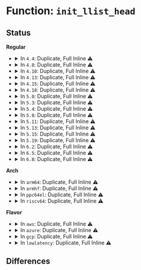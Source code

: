 # Function: <code>init_llist_head</code>

## Status
<b>Regular</b>
<ul>
<li>
<details>
<summary>In <code>4.4</code>: Duplicate, Full Inline ⚠️</summary>

**Collision:** Static Duplication

**Inline:** Full

**Transformation:** False

**Instances:**

```
In kernel/smp.c (ffffffff81f80ce5)
Location: include/linux/llist.h:76
Inline: True
Inline callers:
  - kernel/smp.c:call_function_init
```
```
In mm/vmalloc.c (ffffffff81f8a9c9)
Location: include/linux/llist.h:76
Inline: True
Inline callers:
  - mm/vmalloc.c:vmalloc_init
```
```
In drivers/tty/tty_buffer.c (ffffffff814eae59)
Location: include/linux/llist.h:76
Inline: True
Inline callers:
  - drivers/tty/tty_buffer.c:tty_buffer_init
```
</details>
</li>
<li>
<details>
<summary>In <code>4.8</code>: Duplicate, Full Inline ⚠️</summary>

**Collision:** Static Duplication

**Inline:** Full

**Transformation:** False

**Instances:**

```
In kernel/smp.c (ffffffff81fa9d2d)
Location: include/linux/llist.h:76
Inline: True
Inline callers:
  - kernel/smp.c:call_function_init
```
```
In mm/vmalloc.c (ffffffff81fb4610)
Location: include/linux/llist.h:76
Inline: True
Inline callers:
  - mm/vmalloc.c:vmalloc_init
```
```
In drivers/tty/tty_buffer.c (ffffffff8153bcd0)
Location: include/linux/llist.h:76
Inline: True
Inline callers:
  - drivers/tty/tty_buffer.c:tty_buffer_init
```
</details>
</li>
<li>
<details>
<summary>In <code>4.10</code>: Duplicate, Full Inline ⚠️</summary>

**Collision:** Static Duplication

**Inline:** Full

**Transformation:** False

**Instances:**

```
In kernel/smp.c (ffffffff81fe5dbe)
Location: include/linux/llist.h:76
Inline: True
Inline callers:
  - kernel/smp.c:call_function_init
```
```
In mm/vmalloc.c (ffffffff81ff0ff5)
Location: include/linux/llist.h:76
Inline: True
Inline callers:
  - mm/vmalloc.c:vmalloc_init
```
```
In drivers/tty/tty_buffer.c (ffffffff8156833d)
Location: include/linux/llist.h:76
Inline: True
Inline callers:
  - drivers/tty/tty_buffer.c:tty_buffer_init
```
</details>
</li>
<li>
<details>
<summary>In <code>4.13</code>: Duplicate, Full Inline ⚠️</summary>

**Collision:** Static Duplication

**Inline:** Full

**Transformation:** False

**Instances:**

```
In kernel/smp.c (ffffffff820c66de)
Location: include/linux/llist.h:81
Inline: True
Inline callers:
  - kernel/smp.c:call_function_init
```
```
In mm/vmalloc.c (ffffffff820d34a4)
Location: include/linux/llist.h:81
Inline: True
Inline callers:
  - mm/vmalloc.c:vmalloc_init
```
```
In drivers/tty/tty_buffer.c (ffffffff8157b8e1)
Location: include/linux/llist.h:81
Inline: True
Inline callers:
  - drivers/tty/tty_buffer.c:tty_buffer_init
```
</details>
</li>
<li>
<details>
<summary>In <code>4.15</code>: Duplicate, Full Inline ⚠️</summary>

**Collision:** Static Duplication

**Inline:** Full

**Transformation:** False

**Instances:**

```
In kernel/smp.c (ffffffff826ced44)
Location: include/linux/llist.h:81
Inline: True
Inline callers:
  - kernel/smp.c:call_function_init
```
```
In mm/vmalloc.c (ffffffff826dbed2)
Location: include/linux/llist.h:81
Inline: True
Inline callers:
  - mm/vmalloc.c:vmalloc_init
```
```
In drivers/tty/tty_buffer.c (ffffffff815e02f1)
Location: include/linux/llist.h:81
Inline: True
Inline callers:
  - drivers/tty/tty_buffer.c:tty_buffer_init
```
</details>
</li>
<li>
<details>
<summary>In <code>4.18</code>: Duplicate, Full Inline ⚠️</summary>

**Collision:** Static Duplication

**Inline:** Full

**Transformation:** False

**Instances:**

```
In kernel/smp.c (ffffffff826f9465)
Location: include/linux/llist.h:81
Inline: True
Inline callers:
  - kernel/smp.c:call_function_init
```
```
In mm/vmalloc.c (ffffffff827063bb)
Location: include/linux/llist.h:81
Inline: True
Inline callers:
  - mm/vmalloc.c:vmalloc_init
```
```
In drivers/tty/tty_buffer.c (ffffffff81619591)
Location: include/linux/llist.h:81
Inline: True
Inline callers:
  - drivers/tty/tty_buffer.c:tty_buffer_init
```
</details>
</li>
<li>
<details>
<summary>In <code>5.0</code>: Duplicate, Full Inline ⚠️</summary>

**Collision:** Static Duplication

**Inline:** Full

**Transformation:** False

**Instances:**

```
In kernel/smp.c (ffffffff828b033a)
Location: include/linux/llist.h:81
Inline: True
Inline callers:
  - kernel/smp.c:call_function_init
```
```
In mm/vmalloc.c (ffffffff828bdb6d)
Location: include/linux/llist.h:81
Inline: True
Inline callers:
  - mm/vmalloc.c:vmalloc_init
```
```
In drivers/tty/tty_buffer.c (ffffffff81636801)
Location: include/linux/llist.h:81
Inline: True
Inline callers:
  - drivers/tty/tty_buffer.c:tty_buffer_init
```
</details>
</li>
<li>
<details>
<summary>In <code>5.3</code>: Duplicate, Full Inline ⚠️</summary>

**Collision:** Static Duplication

**Inline:** Full

**Transformation:** False

**Instances:**

```
In kernel/smp.c (ffffffff828c8e98)
Location: include/linux/llist.h:69
Inline: True
Inline callers:
  - kernel/smp.c:call_function_init
```
```
In kernel/module.c (ffffffff828c8f45)
Location: include/linux/llist.h:69
Inline: True
Inline callers:
  - kernel/module.c:modules_wq_init
```
```
In mm/vmalloc.c (ffffffff828d5174)
Location: include/linux/llist.h:69
Inline: True
Inline callers:
  - mm/vmalloc.c:vmalloc_init
```
```
In drivers/tty/tty_buffer.c (ffffffff8166aa51)
Location: include/linux/llist.h:69
Inline: True
Inline callers:
  - drivers/tty/tty_buffer.c:tty_buffer_init
```
</details>
</li>
<li>
<details>
<summary>In <code>5.4</code>: Duplicate, Full Inline ⚠️</summary>

**Collision:** Static Duplication

**Inline:** Full

**Transformation:** False

**Instances:**

```
In kernel/smp.c (ffffffff828d13f6)
Location: include/linux/llist.h:69
Inline: True
Inline callers:
  - kernel/smp.c:call_function_init
```
```
In kernel/module.c (ffffffff828d14a3)
Location: include/linux/llist.h:69
Inline: True
Inline callers:
  - kernel/module.c:modules_wq_init
```
```
In mm/vmalloc.c (ffffffff828dd603)
Location: include/linux/llist.h:69
Inline: True
Inline callers:
  - mm/vmalloc.c:vmalloc_init
```
```
In drivers/tty/tty_buffer.c (ffffffff8168d141)
Location: include/linux/llist.h:69
Inline: True
Inline callers:
  - drivers/tty/tty_buffer.c:tty_buffer_init
```
</details>
</li>
<li>
<details>
<summary>In <code>5.8</code>: Duplicate, Full Inline ⚠️</summary>

**Collision:** Static Duplication

**Inline:** Full

**Transformation:** False

**Instances:**

```
In kernel/smp.c (ffffffff82cf220c)
Location: include/linux/llist.h:69
Inline: True
Inline callers:
  - kernel/smp.c:call_function_init
```
```
In kernel/module.c (ffffffff82cf22b9)
Location: include/linux/llist.h:69
Inline: True
Inline callers:
  - kernel/module.c:modules_wq_init
```
```
In mm/vmalloc.c (ffffffff82cfaa88)
Location: include/linux/llist.h:69
Inline: True
Inline callers:
  - mm/vmalloc.c:vmalloc_init
```
```
In fs/io_uring.c (ffffffff8137cfd4)
Location: include/linux/llist.h:69
Inline: True
Inline callers:
  - fs/io_uring.c:io_ring_ctx_alloc
```
```
In drivers/tty/tty_buffer.c (ffffffff8173f211)
Location: include/linux/llist.h:69
Inline: True
Inline callers:
  - drivers/tty/tty_buffer.c:tty_buffer_init
```
</details>
</li>
<li>
<details>
<summary>In <code>5.11</code>: Duplicate, Full Inline ⚠️</summary>

**Collision:** Static Duplication

**Inline:** Full

**Transformation:** False

**Instances:**

```
In kernel/smp.c (ffffffff82fdece5)
Location: include/linux/llist.h:69
Inline: True
Inline callers:
  - kernel/smp.c:call_function_init
```
```
In mm/vmalloc.c (ffffffff82fe7784)
Location: include/linux/llist.h:69
Inline: True
Inline callers:
  - mm/vmalloc.c:vmalloc_init
```
```
In fs/io_uring.c (ffffffff8138b7b1)
Location: include/linux/llist.h:69
Inline: True
Inline callers:
  - fs/io_uring.c:io_ring_ctx_alloc
```
```
In drivers/tty/tty_buffer.c (ffffffff8175b141)
Location: include/linux/llist.h:69
Inline: True
Inline callers:
  - drivers/tty/tty_buffer.c:tty_buffer_init
```
</details>
</li>
<li>
<details>
<summary>In <code>5.13</code>: Duplicate, Full Inline ⚠️</summary>

**Collision:** Static Duplication

**Inline:** Full

**Transformation:** False

**Instances:**

```
In kernel/smp.c (ffffffff831e97f7)
Location: include/linux/llist.h:69
Inline: True
Inline callers:
  - kernel/smp.c:call_function_init
```
```
In mm/vmalloc.c (ffffffff831f1ea9)
Location: include/linux/llist.h:69
Inline: True
Inline callers:
  - mm/vmalloc.c:vmalloc_init
```
```
In fs/io_uring.c (ffffffff8139298b)
Location: include/linux/llist.h:69
Inline: True
Inline callers:
  - fs/io_uring.c:io_ring_ctx_alloc
```
```
In block/blk-mq.c (ffffffff83200e38)
Location: include/linux/llist.h:69
Inline: True
Inline callers:
  - block/blk-mq.c:blk_mq_init
```
```
In drivers/tty/tty_buffer.c (ffffffff8173efe1)
Location: include/linux/llist.h:69
Inline: True
Inline callers:
  - drivers/tty/tty_buffer.c:tty_buffer_init
```
</details>
</li>
<li>
<details>
<summary>In <code>5.15</code>: Duplicate, Full Inline ⚠️</summary>

**Collision:** Static Duplication

**Inline:** Full

**Transformation:** False

**Instances:**

```
In kernel/smp.c (ffffffff832cde1e)
Location: include/linux/llist.h:69
Inline: True
Inline callers:
  - kernel/smp.c:call_function_init
```
```
In mm/vmalloc.c (ffffffff832d7a9b)
Location: include/linux/llist.h:69
Inline: True
Inline callers:
  - mm/vmalloc.c:vmalloc_init
```
```
In fs/io_uring.c (ffffffff813e0c48)
Location: include/linux/llist.h:69
Inline: True
Inline callers:
  - fs/io_uring.c:io_ring_ctx_alloc
```
```
In block/blk-mq.c (ffffffff832e8511)
Location: include/linux/llist.h:69
Inline: True
Inline callers:
  - block/blk-mq.c:blk_mq_init
```
```
In drivers/tty/tty_buffer.c (ffffffff817bf771)
Location: include/linux/llist.h:69
Inline: True
Inline callers:
  - drivers/tty/tty_buffer.c:tty_buffer_init
```
</details>
</li>
<li>
<details>
<summary>In <code>5.19</code>: Duplicate, Full Inline ⚠️</summary>

**Collision:** Static Duplication

**Inline:** Full

**Transformation:** False

**Instances:**

```
In kernel/smp.c (ffffffff83481ada)
Location: include/linux/llist.h:71
Inline: True
Inline callers:
  - kernel/smp.c:call_function_init
```
```
In mm/vmalloc.c (ffffffff8348c6b8)
Location: include/linux/llist.h:71
Inline: True
Inline callers:
  - mm/vmalloc.c:vmalloc_init
```
```
In block/blk-mq.c (ffffffff8349fb38)
Location: include/linux/llist.h:71
Inline: True
Inline callers:
  - block/blk-mq.c:blk_mq_init
```
```
In io_uring/io_uring.c (ffffffff81e8efde)
Location: include/linux/llist.h:71
Inline: True
Inline callers:
  - io_uring/io_uring.c:io_ring_ctx_alloc
```
```
In drivers/tty/tty_buffer.c (ffffffff818fbd25)
Location: include/linux/llist.h:71
Inline: True
Inline callers:
  - drivers/tty/tty_buffer.c:tty_buffer_init
```
</details>
</li>
<li>
<details>
<summary>In <code>6.2</code>: Duplicate, Full Inline ⚠️</summary>

**Collision:** Static Duplication

**Inline:** Full

**Transformation:** False

**Instances:**

```
In kernel/smp.c (ffffffff83eaed20)
Location: include/linux/llist.h:71
Inline: True
Inline callers:
  - kernel/smp.c:call_function_init
```
```
In mm/vmalloc.c (ffffffff83ebdaeb)
Location: include/linux/llist.h:71
Inline: True
Inline callers:
  - mm/vmalloc.c:vmalloc_init
```
```
In block/blk-mq.c (ffffffff83ed8684)
Location: include/linux/llist.h:71
Inline: True
Inline callers:
  - block/blk-mq.c:blk_mq_init
```
```
In block/blk-cgroup.c (ffffffff817616f6)
Location: include/linux/llist.h:71
Inline: True
Inline callers:
  - block/blk-cgroup.c:blkcg_css_alloc
```
```
In io_uring/io_uring.c (ffffffff8178a2a6)
Location: include/linux/llist.h:71
Inline: True
Inline callers:
  - io_uring/io_uring.c:io_ring_ctx_alloc
  - io_uring/io_uring.c:io_ring_ctx_alloc
```
```
In io_uring/tctx.c (ffffffff8179bb9c)
Location: include/linux/llist.h:71
Inline: True
Inline callers:
  - io_uring/tctx.c:io_uring_alloc_task_context
```
```
In drivers/tty/tty_buffer.c (ffffffff81a55159)
Location: include/linux/llist.h:71
Inline: True
Inline callers:
  - drivers/tty/tty_buffer.c:tty_buffer_init
```
```
In drivers/iommu/amd/init.c (ffffffff83ef191a)
Location: include/linux/llist.h:71
Inline: True
Inline callers:
  - drivers/iommu/amd/init.c:alloc_pci_segment
```
</details>
</li>
<li>
<details>
<summary>In <code>6.5</code>: Duplicate, Full Inline ⚠️</summary>

**Collision:** Static Duplication

**Inline:** Full

**Transformation:** False

**Instances:**

```
In kernel/smp.c (ffffffff836d3d50)
Location: include/linux/llist.h:71
Inline: True
Inline callers:
  - kernel/smp.c:call_function_init
```
```
In mm/vmalloc.c (ffffffff836e6172)
Location: include/linux/llist.h:71
Inline: True
Inline callers:
  - mm/vmalloc.c:vmalloc_init
```
```
In block/blk-mq.c (ffffffff836fd9b4)
Location: include/linux/llist.h:71
Inline: True
Inline callers:
  - block/blk-mq.c:blk_mq_init
```
```
In block/blk-cgroup.c (ffffffff817a08f6)
Location: include/linux/llist.h:71
Inline: True
Inline callers:
  - block/blk-cgroup.c:blkcg_css_alloc
```
```
In io_uring/io_uring.c (ffffffff817cabd9)
Location: include/linux/llist.h:71
Inline: True
Inline callers:
  - io_uring/io_uring.c:io_ring_ctx_alloc
```
```
In io_uring/tctx.c (ffffffff817dcccc)
Location: include/linux/llist.h:71
Inline: True
Inline callers:
  - io_uring/tctx.c:io_uring_alloc_task_context
```
```
In drivers/tty/tty_buffer.c (ffffffff81a9f739)
Location: include/linux/llist.h:71
Inline: True
Inline callers:
  - drivers/tty/tty_buffer.c:tty_buffer_init
```
```
In drivers/iommu/amd/init.c (ffffffff83717544)
Location: include/linux/llist.h:71
Inline: True
Inline callers:
  - drivers/iommu/amd/init.c:alloc_pci_segment
```
</details>
</li>
<li>
<details>
<summary>In <code>6.8</code>: Duplicate, Full Inline ⚠️</summary>

**Collision:** Static Duplication

**Inline:** Full

**Transformation:** False

**Instances:**

```
In kernel/smp.c (ffffffff83905d30)
Location: include/linux/llist.h:71
Inline: True
Inline callers:
  - kernel/smp.c:call_function_init
```
```
In mm/vmalloc.c (ffffffff839189d2)
Location: include/linux/llist.h:71
Inline: True
Inline callers:
  - mm/vmalloc.c:vmalloc_init
```
```
In block/blk-mq.c (ffffffff83931013)
Location: include/linux/llist.h:71
Inline: True
Inline callers:
  - block/blk-mq.c:blk_mq_init
```
```
In block/blk-cgroup.c (ffffffff817e4455)
Location: include/linux/llist.h:71
Inline: True
Inline callers:
  - block/blk-cgroup.c:blkcg_css_alloc
```
```
In io_uring/io_uring.c (ffffffff8180e4c3)
Location: include/linux/llist.h:71
Inline: True
Inline callers:
  - io_uring/io_uring.c:io_ring_ctx_alloc
```
```
In io_uring/tctx.c (ffffffff81820fae)
Location: include/linux/llist.h:71
Inline: True
Inline callers:
  - io_uring/tctx.c:io_uring_alloc_task_context
```
```
In drivers/tty/tty_buffer.c (ffffffff81af2179)
Location: include/linux/llist.h:71
Inline: True
Inline callers:
  - drivers/tty/tty_buffer.c:tty_buffer_init
```
```
In drivers/iommu/amd/init.c (ffffffff8394af93)
Location: include/linux/llist.h:71
Inline: True
Inline callers:
  - drivers/iommu/amd/init.c:alloc_pci_segment
```
```
In drivers/gpu/drm/drm_mode_config.c (ffffffff81ca2d29)
Location: include/linux/llist.h:71
Inline: True
Inline callers:
  - drivers/gpu/drm/drm_mode_config.c:drmm_mode_config_init
```
</details>
</li>
</ul>
<b>Arch</b>
<ul>
<li>
<details>
<summary>In <code>arm64</code>: Duplicate, Full Inline ⚠️</summary>

**Collision:** Static Duplication

**Inline:** Full

**Transformation:** False

**Instances:**

```
In kernel/smp.c (ffff8000114497b0)
Location: include/linux/llist.h:69
Inline: True
Inline callers:
  - kernel/smp.c:call_function_init
```
```
In kernel/module.c (ffff800011449898)
Location: include/linux/llist.h:69
Inline: True
Inline callers:
  - kernel/module.c:modules_wq_init
```
```
In mm/vmalloc.c (ffff80001145620c)
Location: include/linux/llist.h:69
Inline: True
Inline callers:
  - mm/vmalloc.c:vmalloc_init
```
```
In drivers/tty/tty_buffer.c (ffff80001085da7c)
Location: include/linux/llist.h:69
Inline: True
Inline callers:
  - drivers/tty/tty_buffer.c:tty_buffer_init
```
</details>
</li>
<li>
<details>
<summary>In <code>armhf</code>: Duplicate, Full Inline ⚠️</summary>

**Collision:** Static Duplication

**Inline:** Full

**Transformation:** False

**Instances:**

```
In kernel/smp.c (c1523964)
Location: include/linux/llist.h:69
Inline: True
Inline callers:
  - kernel/smp.c:call_function_init
```
```
In kernel/module.c (c1523a58)
Location: include/linux/llist.h:69
Inline: True
Inline callers:
  - kernel/module.c:modules_wq_init
```
```
In mm/vmalloc.c (c1531318)
Location: include/linux/llist.h:69
Inline: True
Inline callers:
  - mm/vmalloc.c:vmalloc_init
```
```
In drivers/tty/tty_buffer.c (c0965728)
Location: include/linux/llist.h:69
Inline: True
Inline callers:
  - drivers/tty/tty_buffer.c:tty_buffer_init
```
</details>
</li>
<li>
<details>
<summary>In <code>ppc64el</code>: Duplicate, Full Inline ⚠️</summary>

**Collision:** Static Duplication

**Inline:** Full

**Transformation:** False

**Instances:**

```
In kernel/smp.c (c00000000136eaec)
Location: include/linux/llist.h:69
Inline: True
Inline callers:
  - kernel/smp.c:call_function_init
```
```
In kernel/module.c (c00000000136ec34)
Location: include/linux/llist.h:69
Inline: True
Inline callers:
  - kernel/module.c:modules_wq_init
```
```
In mm/vmalloc.c (c00000000137f200)
Location: include/linux/llist.h:69
Inline: True
Inline callers:
  - mm/vmalloc.c:vmalloc_init
```
```
In drivers/tty/tty_buffer.c (c0000000008fcdf4)
Location: include/linux/llist.h:69
Inline: True
Inline callers:
  - drivers/tty/tty_buffer.c:tty_buffer_init
```
</details>
</li>
<li>
<details>
<summary>In <code>riscv64</code>: Duplicate, Full Inline ⚠️</summary>

**Collision:** Static Duplication

**Inline:** Full

**Transformation:** False

**Instances:**

```
In kernel/smp.c (ffffffe00000abd8)
Location: include/linux/llist.h:69
Inline: True
Inline callers:
  - kernel/smp.c:call_function_init
```
```
In kernel/module.c (ffffffe00000acbc)
Location: include/linux/llist.h:69
Inline: True
Inline callers:
  - kernel/module.c:modules_wq_init
```
```
In mm/vmalloc.c (ffffffe000015156)
Location: include/linux/llist.h:69
Inline: True
Inline callers:
  - mm/vmalloc.c:vmalloc_init
```
```
In drivers/tty/tty_buffer.c (ffffffe0005367b4)
Location: include/linux/llist.h:69
Inline: True
Inline callers:
  - drivers/tty/tty_buffer.c:tty_buffer_init
```
</details>
</li>
</ul>
<b>Flavor</b>
<ul>
<li>
<details>
<summary>In <code>aws</code>: Duplicate, Full Inline ⚠️</summary>

**Collision:** Static Duplication

**Inline:** Full

**Transformation:** False

**Instances:**

```
In kernel/smp.c (ffffffff828ba2a7)
Location: include/linux/llist.h:69
Inline: True
Inline callers:
  - kernel/smp.c:call_function_init
```
```
In kernel/module.c (ffffffff828ba354)
Location: include/linux/llist.h:69
Inline: True
Inline callers:
  - kernel/module.c:modules_wq_init
```
```
In mm/vmalloc.c (ffffffff828c64b7)
Location: include/linux/llist.h:69
Inline: True
Inline callers:
  - mm/vmalloc.c:vmalloc_init
```
```
In drivers/tty/tty_buffer.c (ffffffff81652bc1)
Location: include/linux/llist.h:69
Inline: True
Inline callers:
  - drivers/tty/tty_buffer.c:tty_buffer_init
```
</details>
</li>
<li>
<details>
<summary>In <code>azure</code>: Duplicate, Full Inline ⚠️</summary>

**Collision:** Static Duplication

**Inline:** Full

**Transformation:** False

**Instances:**

```
In kernel/smp.c (ffffffff828b293a)
Location: include/linux/llist.h:69
Inline: True
Inline callers:
  - kernel/smp.c:call_function_init
```
```
In kernel/module.c (ffffffff828b29e7)
Location: include/linux/llist.h:69
Inline: True
Inline callers:
  - kernel/module.c:modules_wq_init
```
```
In mm/vmalloc.c (ffffffff828bebdc)
Location: include/linux/llist.h:69
Inline: True
Inline callers:
  - mm/vmalloc.c:vmalloc_init
```
```
In drivers/tty/tty_buffer.c (ffffffff81633001)
Location: include/linux/llist.h:69
Inline: True
Inline callers:
  - drivers/tty/tty_buffer.c:tty_buffer_init
```
</details>
</li>
<li>
<details>
<summary>In <code>gcp</code>: Duplicate, Full Inline ⚠️</summary>

**Collision:** Static Duplication

**Inline:** Full

**Transformation:** False

**Instances:**

```
In kernel/smp.c (ffffffff828cd02a)
Location: include/linux/llist.h:69
Inline: True
Inline callers:
  - kernel/smp.c:call_function_init
```
```
In kernel/module.c (ffffffff828cd0d7)
Location: include/linux/llist.h:69
Inline: True
Inline callers:
  - kernel/module.c:modules_wq_init
```
```
In mm/vmalloc.c (ffffffff828d9237)
Location: include/linux/llist.h:69
Inline: True
Inline callers:
  - mm/vmalloc.c:vmalloc_init
```
```
In drivers/tty/tty_buffer.c (ffffffff81680f81)
Location: include/linux/llist.h:69
Inline: True
Inline callers:
  - drivers/tty/tty_buffer.c:tty_buffer_init
```
</details>
</li>
<li>
<details>
<summary>In <code>lowlatency</code>: Duplicate, Full Inline ⚠️</summary>

**Collision:** Static Duplication

**Inline:** Full

**Transformation:** False

**Instances:**

```
In kernel/smp.c (ffffffff828d2424)
Location: include/linux/llist.h:69
Inline: True
Inline callers:
  - kernel/smp.c:call_function_init
```
```
In kernel/module.c (ffffffff828d24d1)
Location: include/linux/llist.h:69
Inline: True
Inline callers:
  - kernel/module.c:modules_wq_init
```
```
In mm/vmalloc.c (ffffffff828de658)
Location: include/linux/llist.h:69
Inline: True
Inline callers:
  - mm/vmalloc.c:vmalloc_init
```
```
In drivers/tty/tty_buffer.c (ffffffff8169b5d1)
Location: include/linux/llist.h:69
Inline: True
Inline callers:
  - drivers/tty/tty_buffer.c:tty_buffer_init
```
</details>
</li>
</ul>

## Differences
